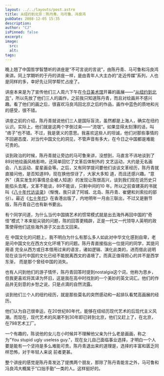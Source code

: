 ```yaml
---
layout: ../../layouts/post.astro
title: 从纽约到北京：陈丹青、马可鲁、冯良鸿
pubDate: 2008-12-05 15:35
description: 
author: "CJ"
isPinned: false
excerpt: 
image:
  src:
  alt:
tags: 
---
```

晚上翘了中国哲学智慧听的讲座是“不可言说的言说”，由陈丹青、马可鲁和冯良鸿来讲。同上学期听的于丹的讲座一样，是由青年人大主办的“走近传媒”系列，人也是同样的多，幸好先让同学帮忙占座了。

讲座本来是为了宣传他们三人周六下午在<a href="http://www.todayartmuseum.com/">今日美术馆</a>开幕的画展——“<a href="http://www.douban.com/event/10402360/">从纽约到北京</a>”，所以先放了他们三人的画作，之前我只知道陈丹青，而且对绘画并不感兴趣。看了他们的画之后，很喜欢冯良鸿回北京之后的作品，画作中蓝色的质地和光的感受，很不错。

讲座之前的介绍，陈丹青就说他们三人是国际盲流，虽然都是上海人，确实在纽约认识。实际上，他们就是这两个字倒过来——“流氓”。如果显得太刻薄的话，叫 “痞子”也不错。不过，我是褒义的意思。我喜欢这些人的坦诚，他们对那些事情的不回避态度、对当代中国文化的洞见，不管声音有多大，在今日之中国都是难能 可贵的。

谈到政治的时候，陈丹青就让旁边的马可鲁来讲，没想到，马直言不讳地谈到了89对他绘画风格影响，还简单回忆了文革后体制外的 文艺运动，大约是无名画会、八五运动、星星画会等。之后，又有同学提问要他们谈谈文革经历，陈丹青就直接问他，是否知道89，现在换他惊讶了，大家大多知 道，而且还感兴趣。“意外”（真实发生的事情总会被人知道）的发现让陈很高兴，谈到我们现在说历史只能掐头去尾，文革不能谈，89不能谈，只剩中间的10 年。所以之前查建英的书就叫《<a href="http://book.douban.com/subject/1777823/">八十年代访谈录</a>》（惭愧，我只读了阿城、北岛、陈丹青、崔健和刘索拉的部分）。最近《<a href="http://book.douban.com/subject/3662230/">七十年代</a>》在香港出版了，内地明年一月由三联出，不过又是删节版，陈丹青自己也有新书要出。

有个同学问道，为什么当代中国搞艺术的惯常模式就是出去海外再回中国的“奇怪”模式？本来挺尖锐的问题，陈的回答更精辟，正是一代又一代领导人英明的政策使得他们这些海外游子又出去又回来。

在 中国文化的问题上，我不明白为什么有那么多人如此对中华文化感到自卑，老是问中国文化在西方文化环境下的问题。陈丹青直接指出一位提问的同学，其提问用语 完全从西方或日本借用过来的语言，诸如逻辑、演化此类的，进而借此说明现在谈当代中国的文化已经不能脱离西文的语境了。而真正值得担心的并不是西学东渐， 而是那个曾经中国的消失。

也有人问到他们的游子情怀，陈丹青回答时提到nostalgia这个词，他称为思乡，但我更喜欢将其译为怀旧，这是我在高中时找到的一个美妙的英文词汇。他们的作品并无刻意的乡愁之说，只是点滴的自然流露。

谈到他们三个人的纽约经历，就是那些莫名的突然感动和一起排队看梵高画展的经历。

他们认为自己很幸运，在20世纪80年代，能够在纽经历现代艺术的后现代主义风潮。而现在，现代艺术的风潮不到30年即已转到北京，他们又赶上了，在北京，在798艺术工厂。

一个有趣的，陈说他的女儿在小时候并不理解他父亲为什么老是画画，称之为"You stupid ugly useless guy."，现在女儿自己面临事业选择，才明白一个人要是能有一个坚持是多么难能可贵。陈丹青退出来的道理是，选择的丰富和匮乏同样恐怖，对于年轻人来说 前者更甚。

整个讲座的感觉是陈丹青发达了提携两个朋友，那除了陈丹青能言之外，马可鲁和冯良鸿大概属于“口拙手勤”一类的人。这样挺好的。
